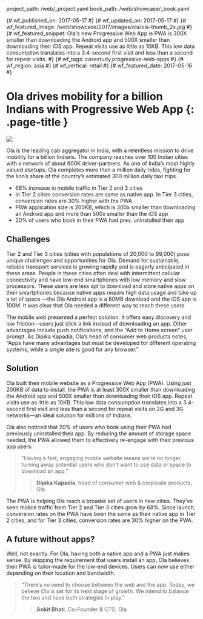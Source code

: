 project_path: /web/_project.yaml
book_path: /web/showcase/_book.yaml

{# wf_published_on: 2017-05-17 #}
{# wf_updated_on: 2017-05-17 #}
{# wf_featured_image: /web/showcase/2017/images/ola/ola-thumb_2x.jpg #}
{# wf_featured_snippet: Ola's new Progressive Web App is PWA is 300X smaller than downloading the Android app and 500X smaller than downloading their iOS app. Repeat visits use as little as 10KB. This low data consumption translates into a 3.4-second first visit and less than a second for repeat visits. #}
{# wf_tags: casestudy,progressive-web-apps #}
{# wf_region: asia #}
{# wf_vertical: retail #}
{# wf_featured_date: 2017-05-16 #}

# Ola drives mobility for a billion Indians with Progressive Web App {: .page-title }

<img src="/web/showcase/2017/images/ola/ola-detail_2x.jpg" class="attempt-right">

Ola is the leading cab aggregator in India, with a relentless mission to drive
mobility for a billion Indians. The company reaches over 100 Indian cities with
a network of about 600K driver-partners. As one of India’s most highly valued
startups, Ola completes more than a million daily rides, fighting for the lion’s
share of the country’s estimated 300 million daily taxi trips.

* 68% increase in mobile traffic in Tier 2 and 3 cities 
* In Tier 2 cities conversion rates are same as native app. In Tier 3 
  cities, conversion rates are 30% higher with the PWA.
* PWA application size is 200KB, which is 300x smaller than downloading an
  Android app and more than 500x smaller than the iOS app
* 20% of users who book in their PWA had prev. uninstalled their app

<div class="clearfix"></div>

## Challenges

Tier 2 and Tier 3 cities (cities with populations of 20,000 to 99,000) pose
unique challenges and opportunities for Ola. Demand for sustainable, reliable
transport services is growing rapidly and is eagerly anticipated in these areas.
People in these cities often deal with intermittent cellular connectivity and
have low-end smartphones with low memory and slow processors. These users are
less apt to download and store native apps on their smartphones because native
apps require high data usage and take up a lot of space —the Ola Android app is
a 60MB download and the iOS app is 100M.  It was clear that Ola needed a
different way to reach these users.
 
The mobile web presented a perfect solution. It offers easy discovery and low
friction—users just click a link instead of downloading an app. Other advantages
include push notifications, and the “Add to Home screen“ user prompt. As Dipika
Kapadia, Ola’s head of consumer web products notes, “Apps have many advantages
but must be developed for different operating systems, while a single site is
good for any browser.”
 
## Solution

Ola built their mobile website as a Progressive Web App (PWA). Using just 200KB
of data to install, the PWA is at least 300X smaller than downloading the
Android app and 500X smaller than downloading their iOS app. Repeat visits use
as little as 10KB. This low data consumption translates into a 3.4-second first
visit and less than a second for repeat visits on 2G and 3G networks—an ideal
solution for millions of Indians.
 
Ola also noticed that 20% of users who book using their PWA had previously
uninstalled their app. By reducing the amount of storage space needed, the PWA
allowed them to effectively re-engage with their previous app users.
 
> "Having a fast, engaging mobile website means we’re no longer turning
> away potential users who don’t want to use data or space to download an
> app."
> > **Dipika Kapadia**, head of consumer web & corporate products, Ola
 
The PWA is helping Ola reach a broader set of users in new cities. They’ve seen
mobile traffic from Tier 2 and Tier 3 cities grow by 68%. Since launch,
conversion rates on the PWA have been the same as their native app in Tier 2
cities, and for Tier 3 cities, conversion rates are 30% higher on the PWA.
 
 
## A future without apps?

Well, not exactly. For Ola, having both a native app and a PWA just makes sense.
By skipping the requirement that users install an app, Ola believes their PWA is
tailor-made for the low-end devices. Users can now use either depending on their
location and bandwidth.
 
> “There’s no need to choose between the web and the app. Today, we believe
> Ola is set for its next stage of growth. We intend to balance the two and
> have both strategies in play.”
> > **Ankit Bhati**, Co-Founder & CTO, Ola

